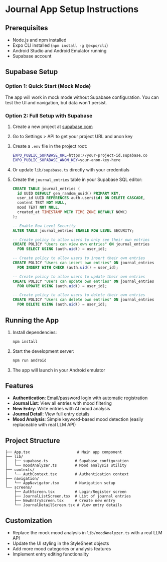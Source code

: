 # Journal App Setup Instructions

## Prerequisites
- Node.js and npm installed
- Expo CLI installed (`npm install -g @expo/cli`)
- Android Studio and Android Emulator running
- Supabase account

## Supabase Setup

### Option 1: Quick Start (Mock Mode)
The app will work in mock mode without Supabase configuration. You can test the UI and navigation, but data won't persist.

### Option 2: Full Setup with Supabase

1. Create a new project at [supabase.com](https://supabase.com)
2. Go to Settings > API to get your project URL and anon key
3. Create a `.env` file in the project root:
   ```bash
   EXPO_PUBLIC_SUPABASE_URL=https://your-project-id.supabase.co
   EXPO_PUBLIC_SUPABASE_ANON_KEY=your-anon-key-here
   ```
4. Or update `lib/supabase.ts` directly with your credentials

4. Create the `journal_entries` table in your Supabase SQL editor:
   ```sql
   CREATE TABLE journal_entries (
     id UUID DEFAULT gen_random_uuid() PRIMARY KEY,
     user_id UUID REFERENCES auth.users(id) ON DELETE CASCADE,
     content TEXT NOT NULL,
     mood TEXT NOT NULL,
     created_at TIMESTAMP WITH TIME ZONE DEFAULT NOW()
   );

   -- Enable Row Level Security
   ALTER TABLE journal_entries ENABLE ROW LEVEL SECURITY;

   -- Create policy to allow users to only see their own entries
   CREATE POLICY "Users can view own entries" ON journal_entries
     FOR SELECT USING (auth.uid() = user_id);

   -- Create policy to allow users to insert their own entries
   CREATE POLICY "Users can insert own entries" ON journal_entries
     FOR INSERT WITH CHECK (auth.uid() = user_id);

   -- Create policy to allow users to update their own entries
   CREATE POLICY "Users can update own entries" ON journal_entries
     FOR UPDATE USING (auth.uid() = user_id);

   -- Create policy to allow users to delete their own entries
   CREATE POLICY "Users can delete own entries" ON journal_entries
     FOR DELETE USING (auth.uid() = user_id);
   ```

## Running the App

1. Install dependencies:
   ```bash
   npm install
   ```

2. Start the development server:
   ```bash
   npm run android
   ```

3. The app will launch in your Android emulator

## Features

- **Authentication**: Email/password login with automatic registration
- **Journal List**: View all entries with mood filtering
- **New Entry**: Write entries with AI mood analysis
- **Journal Detail**: View full entry details
- **Mood Analysis**: Simple keyword-based mood detection (easily replaceable with real LLM API)

## Project Structure

```
├── App.tsx                     # Main app component
├── lib/
│   ├── supabase.ts            # Supabase configuration
│   └── moodAnalyzer.ts        # Mood analysis utility
├── contexts/
│   └── AuthContext.tsx        # Authentication context
├── navigation/
│   └── AppNavigator.tsx       # Navigation setup
└── screens/
    ├── AuthScreen.tsx         # Login/Register screen
    ├── JournalListScreen.tsx  # List of journal entries
    ├── NewEntryScreen.tsx     # Create new entry
    └── JournalDetailScreen.tsx # View entry details
```

## Customization

- Replace the mock mood analysis in `lib/moodAnalyzer.ts` with a real LLM API
- Update the UI styling in the StyleSheet objects
- Add more mood categories or analysis features
- Implement entry editing functionality
